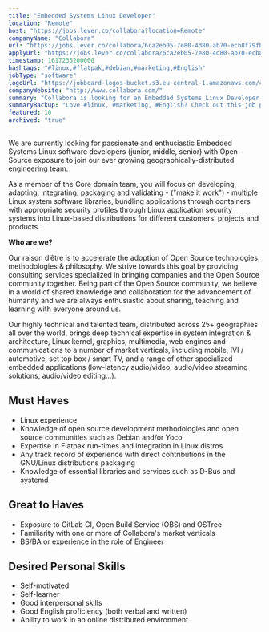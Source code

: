 ```yaml
---
title: "Embedded Systems Linux Developer"
location: "Remote"
host: "https://jobs.lever.co/collabora?location=Remote"
companyName: "Collabora"
url: "https://jobs.lever.co/collabora/6ca2eb05-7e80-4d80-ab70-ecb8f79fb25a"
applyUrl: "https://jobs.lever.co/collabora/6ca2eb05-7e80-4d80-ab70-ecb8f79fb25a/apply"
timestamp: 1617235200000
hashtags: "#linux,#flatpak,#debian,#marketing,#English"
jobType: "software"
logoUrl: "https://jobboard-logos-bucket.s3.eu-central-1.amazonaws.com/collabora"
companyWebsite: "http://www.collabora.com/"
summary: "Collabora is looking for an Embedded Systems Linux Developer that has any track record of experience with direct contributions in the GNU/Linux distributions packaging."
summaryBackup: "Love #linux, #marketing, #English? Check out this job post!"
featured: 10
archived: "true"
---
```


We are currently looking for passionate and enthusiastic Embedded Systems Linux software developers (junior, middle, senior) with Open-Source exposure to join our ever growing geographically-distributed engineering team.

As a member of the Core domain team, you will focus on developing, adapting, integrating, packaging and validating - ("make it work") - multiple Linux system software libraries, bundling applications through containers with appropriate security profiles through Linux application security systems into Linux-based distributions for different customers’ projects and products.

**Who are we?**

Our raison d’être is to accelerate the adoption of Open Source technologies, methodologies & philosophy. We strive towards this goal by providing consulting services specialized in bringing companies and the Open Source community together. Being part of the Open Source community, we believe in a world of shared knowledge and collaboration for the advancement of humanity and we are always enthusiastic about sharing, teaching and learning with everyone around us.

Our highly technical and talented team, distributed across 25+ geographies all over the world, brings deep technical expertise in system integration & architecture, Linux kernel, graphics, multimedia, web engines and communications to a number of market verticals, including mobile, IVI / automotive, set top box / smart TV, and a range of other specialized embedded applications (low-latency audio/video, audio/video streaming solutions, audio/video editing...).

## Must Haves

*   Linux experience
*   Knowledge of open source development methodologies and open source communities such as Debian and/or Yoco
*   Expertise in Flatpak run-times and integration in Linux distros
*   Any track record of experience with direct contributions in the GNU/Linux distributions packaging
*   Knowledge of essential libraries and services such as D-Bus and systemd

## Great to Haves

*   Exposure to GitLab CI, Open Build Service (OBS) and OSTree
*   Familiarity with one or more of Collabora's market verticals
*   BS/BA or experience in the role of Engineer

## Desired Personal Skills

*   Self-motivated
*   Self-learner
*   Good interpersonal skills
*   Good English proficiency (both verbal and written)
*   Ability to work in an online distributed environment
